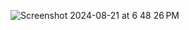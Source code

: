 ![Screenshot 2024-08-21 at 6 48 26 PM](https://github.com/user-attachments/assets/93e6d67f-5911-4ab3-b538-1ec3b54d5eb9)
